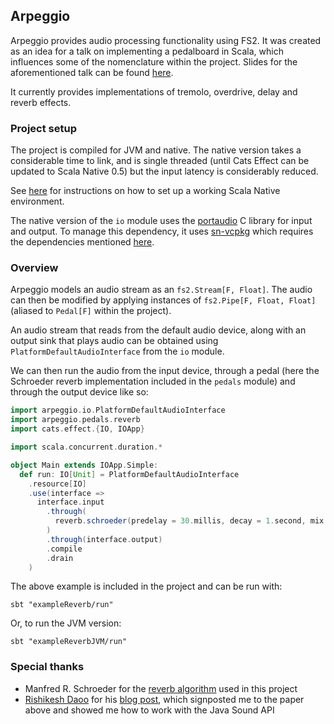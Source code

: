 ## Arpeggio

Arpeggio provides audio processing functionality using FS2. It was created as an idea for a talk on implementing a pedalboard in Scala, which influences some of the nomenclature within the project. Slides for the aforementioned talk can be found [here](https://willbinzi.github.io/arpeggio-slides/).

It currently provides implementations of tremolo, overdrive, delay and reverb effects.

### Project setup
The project is compiled for JVM and native. The native version takes a considerable time to link, and is single threaded (until Cats Effect can be updated to Scala Native 0.5) but the input latency is considerably reduced.

See [here](https://scala-native.org/en/latest/user/setup.html) for instructions on how to set up a working Scala Native environment.

The native version of the `io` module uses the [portaudio](https://www.portaudio.com/) C library for input and output. To manage this dependency, it uses [sn-vcpkg](https://github.com/indoorvivants/sn-vcpkg) which requires the dependencies mentioned [here](https://github.com/indoorvivants/sn-vcpkg?tab=readme-ov-file#docker-base-image).

### Overview
Arpeggio models an audio stream as an `fs2.Stream[F, Float]`. The audio can then be modified by applying instances of `fs2.Pipe[F, Float, Float]` (aliased to `Pedal[F]` within the project).

An audio stream that reads from the default audio device, along with an output sink that plays audio can be obtained using `PlatformDefaultAudioInterface` from the `io` module.

We can then run the audio from the input device, through a pedal (here the Schroeder reverb implementation included in the `pedals` module) and through the output device like so:

```scala
import arpeggio.io.PlatformDefaultAudioInterface
import arpeggio.pedals.reverb
import cats.effect.{IO, IOApp}

import scala.concurrent.duration.*

object Main extends IOApp.Simple:
  def run: IO[Unit] = PlatformDefaultAudioInterface
    .resource[IO]
    .use(interface =>
      interface.input
        .through(
          reverb.schroeder(predelay = 30.millis, decay = 1.second, mix = 0.7)
        )
        .through(interface.output)
        .compile
        .drain
    )
```
The above example is included in the project and can be run with:
```
sbt "exampleReverb/run"
```
Or, to run the JVM version:
```
sbt "exampleReverbJVM/run"
```

### Special thanks
- Manfred R. Schroeder for the [reverb algorithm](https://hajim.rochester.edu/ece/sites/zduan/teaching/ece472/reading/Schroeder_1962.pdf) used in this project
- [Rishikesh Daoo](https://github.com/Rishikeshdaoo) for his [blog post](https://medium.com/the-seekers-project/coding-a-basic-reverb-algorithm-part-2-an-introduction-to-audio-programming-4db79dd4e325), which signposted me to the paper above and showed me how to work with the Java Sound API
